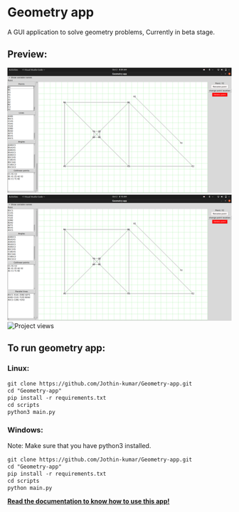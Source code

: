 # Geometry app

A GUI application to solve geometry problems, Currently in beta stage.
## Preview:
![Screenshot of geometry app](https://raw.githubusercontent.com/Jothin-kumar/Geometry-app/master/geometry%20app-1.png)
![Screenshot of geometry app](https://raw.githubusercontent.com/Jothin-kumar/Geometry-app/master/geometry%20app-2.png)
![Project views](https://visitor-badge.glitch.me/badge?page_id=Jothin-kumar.Geometry-app)  
## To run geometry app:
### Linux:
```
git clone https://github.com/Jothin-kumar/Geometry-app.git
cd "Geometry-app"
pip install -r requirements.txt
cd scripts
python3 main.py
```
### Windows:
Note: Make sure that you have python3 installed.
```
git clone https://github.com/Jothin-kumar/Geometry-app.git
cd "Geometry-app"
pip install -r requirements.txt
cd scripts
python main.py
```
**[Read the documentation to know how to use this app!](http://geometry-app.rtfd.io/)**
